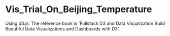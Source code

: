 # Vis_Trial_On_Beijing_Temperature
Using d3.js. The reference book is 'Fullstack D3 and Data Visualization Build Beautiful Data Visualizations and Dashboards with D3'.
